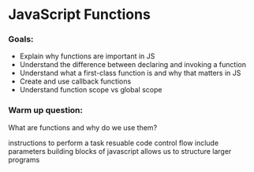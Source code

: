 # JavaScript Functions

### Goals:
- Explain why functions are important in JS
- Understand the difference between declaring and invoking a function
- Understand what a first-class function is and why that matters in JS
- Create and use callback functions
- Understand function scope vs global scope


### Warm up question:

What are functions and why do we use them?

instructions to perform a task
resuable code
control flow
include parameters
building blocks of javascript
allows us to structure larger programs
